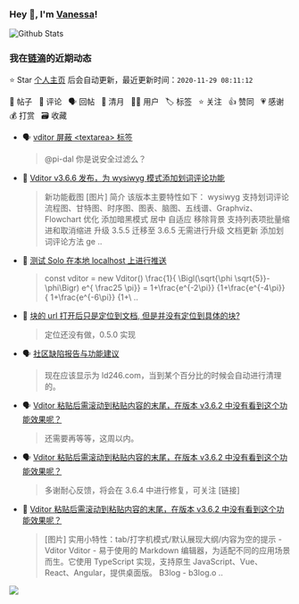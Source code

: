 ### Hey 👋, I'm [Vanessa](http://vanessa.b3log.org/)!

![Github Stats](https://github-readme-stats.vercel.app/api?username=Vanessa219&show_icons=true)

<!--events start -->

### 我在[链滴](https://ld246.com)的近期动态

⭐️ Star [个人主页](https://github.com/Vanessa219/Vanessa219) 后会自动更新，最近更新时间：`2020-11-29 08:11:12`

📝 帖子 &nbsp; 💬 评论 &nbsp; 🗣 回帖 &nbsp; 🌙 清月 &nbsp; 👨‍💻 用户 &nbsp; 🏷️ 标签 &nbsp; ⭐️ 关注 &nbsp; 👍 赞同 &nbsp; 💗 感谢 &nbsp; 💰 打赏 &nbsp; 🗃 收藏

* 🗣 [vditor 屏蔽 &lt;textarea&gt; 标签](https://ld246.com/article/1604722110595/comment/1605353235747#comments)

  > @pi-dal 你是说安全过滤么？
* 📝 [Vditor v3.6.6 发布，为 wysiwyg 模式添加划词评论功能](https://ld246.com/article/1606179516161)

  > 新功能截图 [图片] 简介 该版本主要特性如下： wysiwyg 支持划词评论 流程图、甘特图、时序图、图表、脑图、五线谱、Graphviz、Flowchart 优化 添加暗黑模式 居中 自适应 移除背景 支持列表项批量缩进和取消缩进 升级 3.5.5 迁移至 3.6.5 无需进行升级 文档更新 添加划词评论方法 ge ..
* 💬 [测试 Solo 在本地 localhost 上进行推送](https://ld246.com/article/1578760934915/comment/1606125627843#comments)

  > const vditor = new Vditor() \frac{1}{ \Bigl(\sqrt{\phi \sqrt{5}}-\phi\Bigr) e^{ \frac25 \pi}} = 1+\frac{e^{-2\pi}} {1+\frac{e^{-4\pi}} { 1+\frac{e^{-6\pi}} {1+\ ..
* 💬 [块的 url 打开后只是定位到文档, 但是并没有定位到具体的块?](https://ld246.com/article/1606120848979/comment/1606121232245#comments)

  > 定位还没有做，0.5.0 实现
* 🗣 [社区缺陷报告与功能建议](https://ld246.com/article/1438049659432/comment/1606110594867#comments)

  > 现在应该显示为 ld246.com，当到某个百分比的时候会自动进行清理的。
* 🗣 [Vditor 粘贴后需滚动到粘贴内容的末尾，在版本 v3.6.2 中没有看到这个功能效果呢？](https://ld246.com/article/1605410523094/comment/1606015079558#comments)

  > 还需要再等等，这周以内。
* 🗣 [Vditor 粘贴后需滚动到粘贴内容的末尾，在版本 v3.6.2 中没有看到这个功能效果呢？](https://ld246.com/article/1605410523094/comment/1605837013591#comments)

  > 多谢耐心反馈，将会在 3.6.4 中进行修复，可关注 [链接]
* 💬 [Vditor 粘贴后需滚动到粘贴内容的末尾，在版本 v3.6.2 中没有看到这个功能效果呢？](https://ld246.com/article/1605410523094/comment/1605793610878#comments)

  > [图片] 实用小特性：tab/打字机模式/默认展现大纲/内容为空的提示 - Vditor Vditor - 易于使用的 Markdown 编辑器，为适配不同的应用场景而生。它使用 TypeScript 实现，支持原生 JavaScript、Vue、React、Angular，提供桌面版。 B3log - b3log.o ..


<!--events end -->

<a title="Hits" target="_blank" href="https://github.com/Vanessa219/Vanessa219"><img src="https://hits.b3log.org/Vanessa219/Vanessa219.svg"></a>
